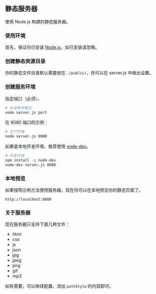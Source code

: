 ## 静态服务器

使用 Node.js 构建的静态服务器。

### 使用环境

首先，保证你已安装 [Node.js](https://nodejs.org/zh-cn/download/)，如已安装请忽略。

### 创建静态资源目录

你的静态文件目录默认需要放在 `./public/`，你可以在 server.js 中做出设置。

### 创建服务环境

指定端口（必须）。

```sh
# 标准命令格式
node server.js port
```

在 8080 端口的示例：

```sh
# 生产环境
node server.js 8080
```

如果是本地开发环境，推荐使用 [node-dev](https://www.npmjs.com/package/node-dev)。

```sh
# 开发环境
npm install -g node-dev
node-dev server.js 8080
```

### 本地预览

如果按照示例方法使用服务器，现在你可以在本地预览你的静态页面了。

`http://localhost:8080`

### 关于服务器

现在服务器只支持下面几种文件：

- html
- css
- js
- json
- jpg
- jpeg
- png
- gif
- mp3

如有需要，可以继续配置，添加 `pathStyle` 的内容即可。